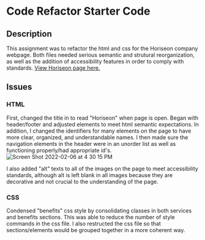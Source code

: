 # Code Refactor Starter Code

## Description 
This assignment was to refactor the html and css for the Horiseon company webpage. Both files needed serious semantic and strutural reorganization, as well as the addition of accessibility features in order to comply with standards. 
[View Horiseon page here.](https://laynewegenast.github.io/htmlhomework/)

## Issues

### HTML
First, changed the title in <head> to read "Horiseon" when page is open.
Began with header/footer and adjusted elements to meet html semantic expectations. In addition, I changed the identifiers for many elements on the page to have more clear, organized, and understandable names. I then made sure the navigation elements in the header were in an unorder list as well as functioning properly/had appropriate id's. 
![Screen Shot 2022-02-06 at 4 30 15 PM](https://user-images.githubusercontent.com/96094719/152705169-4ad79826-ca5d-4eed-90a6-60836df5b18f.png)

I also added "alt" texts to all of the images on the page to meet accessibility standards, although alt is left blank in all images because they are decorative and not crucial to the understanding of the page.

### CSS
Condensed "benefits" css style by consolidating classes in both services and benefits sections. This was able to reduce the number of style commands in the css file. I also restructed the css file so that sections/elements would be grouped together in a more coherent way. 